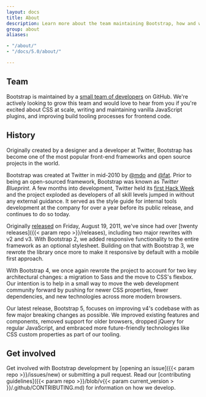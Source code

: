 ```yaml
---
layout: docs
title: About
description: Learn more about the team maintaining Bootstrap, how and why the project started, and how to get involved.
group: about
aliases:

- "/about/"
- "/docs/5.0/about/"

---
```


## Team

Bootstrap is maintained by a [small team of developers](https://github.com/orgs/twbs/people) on GitHub. We're actively
looking to grow this team and would love to hear from you if you're excited about CSS at scale, writing and maintaining
vanilla JavaScript plugins, and improving build tooling processes for frontend code.

## History

Originally created by a designer and a developer at Twitter, Bootstrap has become one of the most popular front-end
frameworks and open source projects in the world.

Bootstrap was created at Twitter in mid-2010 by [@mdo](https://twitter.com/mdo) and [@fat](https://twitter.com/fat).
Prior to being an open-sourced framework, Bootstrap was known as _Twitter Blueprint_. A few months into development,
Twitter held its [first Hack Week](https://blog.twitter.com/engineering/en_us/a/2010/hack-week.html) and the project
exploded as developers of all skill levels jumped in without any external guidance. It served as the style guide for
internal tools development at the company for over a year before its public release, and continues to do so today.

Originally [released](https://blog.twitter.com/developer/en_us/a/2011/bootstrap-twitter.html)
on <time datetime="2011-08-19 11:25">Friday, August 19, 2011</time>, we've since had over [twenty releases]({{< param
repo >}}/releases), including two major rewrites with v2 and v3. With Bootstrap 2, we added responsive functionality to
the entire framework as an optional stylesheet. Building on that with Bootstrap 3, we rewrote the library once more to
make it responsive by default with a mobile first approach.

With Bootstrap 4, we once again rewrote the project to account for two key architectural changes: a migration to Sass
and the move to CSS's flexbox. Our intention is to help in a small way to move the web development community forward by
pushing for newer CSS properties, fewer dependencies, and new technologies across more modern browsers.

Our latest release, Bootstrap 5, focuses on improving v4's codebase with as few major breaking changes as possible. We
improved existing features and components, removed support for older browsers, dropped jQuery for regular JavaScript,
and embraced more future-friendly technologies like CSS custom properties as part of our tooling.

## Get involved

Get involved with Bootstrap development by [opening an issue]({{< param repo >}}/issues/new) or submitting a pull
request. Read our [contributing guidelines]({{< param repo >}}/blob/v{{< param current_version >
}}/.github/CONTRIBUTING.md) for information on how we develop.
